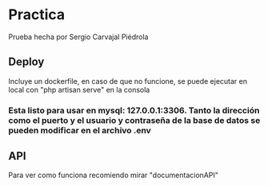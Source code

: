 # Practica

Prueba hecha por Sergio Carvajal Piédrola


## Deploy

Incluye un dockerfile, en caso de que no funcione, se puede ejecutar en local con "php artisan serve" en la consola

### Esta listo para usar en mysql: 127.0.0.1:3306. Tanto la dirección como el puerto y el usuario y contraseña de la base de datos se pueden modificar en el archivo .env

## API
Para ver como funciona recomiendo mirar "documentacionAPI"
